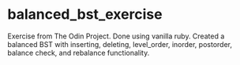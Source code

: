 # balanced_bst_exercise

Exercise from The Odin Project. Done using vanilla ruby. Created a balanced BST with inserting, deleting, level_order, inorder, postorder, balance check, and rebalance functionality.
